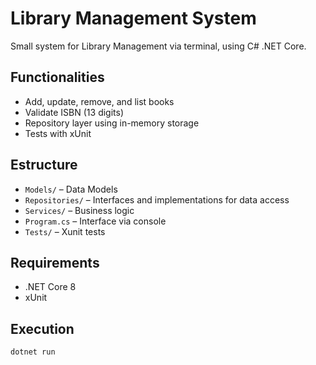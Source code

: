 # Library Management System

Small system for Library Management via terminal, using C# .NET Core.

## Functionalities

- Add, update, remove, and list books
- Validate ISBN (13 digits)
- Repository layer using in-memory storage
- Tests with xUnit

## Estructure

- `Models/` – Data Models
- `Repositories/` – Interfaces and implementations for data access
- `Services/` – Business logic
- `Program.cs` – Interface via console
- `Tests/` – Xunit tests

## Requirements

- .NET Core 8
- xUnit 

## Execution

```bash
dotnet run
